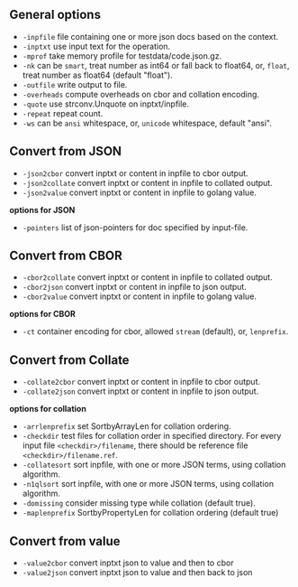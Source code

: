 General options
---------------

* ``-inpfile`` file containing one or more json docs based on the context.
* ``-inptxt`` use input text for the operation.
* ``-mprof`` take memory profile for testdata/code.json.gz.
* ``-nk`` can be ``smart``, treat number as int64 or fall back to float64, or,
  ``float``, treat number as float64 (default "float").
* ``-outfile`` write output to file.
* ``-overheads`` compute overheads on cbor and collation encoding.
* ``-quote`` use strconv.Unquote on inptxt/inpfile.
* ``-repeat`` repeat count.
* ``-ws`` can be ``ansi`` whitespace, or, ``unicode`` whitespace, default "ansi".

Convert from JSON
-----------------

* ``-json2cbor`` convert inptxt or content in inpfile to cbor output.
* ``-json2collate`` convert inptxt or content in inpfile to collated output.
* ``-json2value`` convert inptxt or content in inpfile to golang value.

**options for JSON**

* ``-pointers`` list of json-pointers for doc specified by input-file.

Convert from CBOR
-----------------

* ``-cbor2collate`` convert inptxt or content in inpfile to collated output.
* ``-cbor2json`` convert inptxt or content in inpfile to json output.
* ``-cbor2value`` convert inptxt or content in inpfile to golang value.

**options for CBOR**

* ``-ct`` container encoding for cbor, allowed ``stream`` (default), or,
  ``lenprefix``.

Convert from Collate
--------------------

* ``-collate2cbor`` convert inptxt or content in inpfile to cbor output.
* ``-collate2json`` convert inptxt or content in inpfile to json output.


**options for collation**

* ``-arrlenprefix`` set SortbyArrayLen for collation ordering.
* ``-checkdir`` test files for collation order in specified directory. For
  every input file ``<checkdir>/filename``, there should be reference file
  ``<checkdir>/filename.ref``.
* ``-collatesort`` sort inpfile, with one or more JSON terms, using
  collation algorithm.
* ``-n1qlsort`` sort inpfile, with one or more JSON terms, using
  collation algorithm.
* ``-domissing`` consider missing type while collation (default true).
* ``-maplenprefix`` SortbyPropertyLen for collation ordering (default true)

Convert from value
------------------

* ``-value2cbor`` convert inptxt json to value and then to cbor
* ``-value2json`` convert inptxt json to value and then back to json
